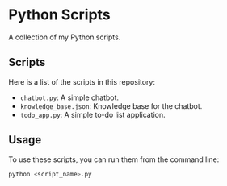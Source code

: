 # Python Scripts

A collection of my Python scripts.

## Scripts

Here is a list of the scripts in this repository:

- `chatbot.py`: A simple chatbot.
- `knowledge_base.json`: Knowledge base for the chatbot.
- `todo_app.py`: A simple to-do list application.

## Usage

To use these scripts, you can run them from the command line:

```bash
python <script_name>.py
```
